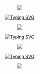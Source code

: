 <p align="center"><img src="https://64.media.tumblr.com/33aa78f0d307fe297be923cf431448c7/5714ade6b071fc1d-36/s1280x1920/2a3a7fb937650195a8bb751acf6cc01dbec12d97.gif"</p>
<p align="center"> <a href="https://git.io/typing-svg"><img src="https://readme-typing-svg.herokuapp.com?font=Montserrat&duration=4000&pause=1000&color=19A4F7&center=true&vCenter=true&width=435&lines=my+name+is+danyal;%E6%88%91%E7%9A%84%E5%90%8D%E5%AD%97%E6%98%AF%E4%B8%B9%E5%B0%BC%E5%B0%94;%E0%A4%AE%E0%A5%87%E0%A4%B0%E0%A4%BE+%E0%A4%A8%E0%A4%BE%E0%A4%AE+%E0%A4%A6%E0%A4%BE%E0%A4%A8%E0%A4%BF%E0%A4%AF%E0%A4%B2+%E0%A4%B9%E0%A5%88;me+llamo+danyal;je+m'appelle+danyal;%D8%A3%D9%86%D8%A7+%D8%A7%D8%B3%D9%85%D9%8A+%D8%AF%D8%A7%D9%86%D9%8A%D8%A7%D9%84;%E0%A6%86%E0%A6%AE%E0%A6%BE%E0%A6%B0+%E0%A6%A8%E0%A6%BE%E0%A6%AE+%E0%A6%A6%E0%A6%BE%E0%A6%A8%E0%A6%BF%E0%A6%AF%E0%A6%BC%E0%A7%87%E0%A6%B2;o+meu+nome+%C3%A9+danyal;%D0%BC%D0%B5%D0%BD%D1%8F+%D0%B7%D0%BE%D0%B2%D1%83%D1%82+%D0%B4%D0%B0%D0%BD%D0%B8%D0%B8%D0%BB;%E7%A7%81%E3%81%AE%E5%90%8D%E5%89%8D%E3%81%AF%E3%83%80%E3%83%8B%E3%82%A8%E3%83%AB%E3%81%A7%E3%81%99" alt="Typing SVG" /></a> </p>
<p align="center"><img src="https://64.media.tumblr.com/4f6fe1d82f33f11db1960362f8a20de7/f772dbb4ccc0da38-8e/s1280x1920/4c6d7aa31212155ba81557dbf593f4845b4901cd.gif"</p>
<p align="center"> <a href="https://git.io/typing-svg"><img src="https://readme-typing-svg.herokuapp.com?font=Montserrat&duration=4000&pause=1000&color=1A71F7&center=true&vCenter=true&width=435&lines=i+am+21+years+old;%E6%88%9121%E5%B2%81;%E0%A4%AE%E0%A5%88%E0%A4%82+21+%E0%A4%B8%E0%A4%BE%E0%A4%B2+%E0%A4%95%E0%A4%BE+%E0%A4%B9%E0%A5%82%E0%A4%81;tengo+21+a%C3%B1os;j'ai+21+ans;%D8%B9%D9%85%D8%B1%D9%8A+21+%D8%B3%D9%86%D8%A9;%E0%A6%86%E0%A6%AE%E0%A6%BF+%E0%A7%A8%E0%A7%A7+%E0%A6%AC%E0%A6%9B%E0%A6%B0+%E0%A6%AC%E0%A6%AF%E0%A6%BC%E0%A6%B8%E0%A7%80;tenho+21+anos;%D0%BC%D0%BD%D0%B5+21+%D0%B3%D0%BE%D0%B4;%E7%A7%81%E3%81%AF21%E6%AD%B3%E3%81%A7%E3%81%99" alt="Typing SVG" /></a> </p>
<p align="center"><img src="https://64.media.tumblr.com/33aa78f0d307fe297be923cf431448c7/5714ade6b071fc1d-36/s1280x1920/2a3a7fb937650195a8bb751acf6cc01dbec12d97.gif"</p>
<p align="center"> <a href="https://git.io/typing-svg"><img src="https://readme-typing-svg.herokuapp.com?font=Montserrat&duration=4000&pause=1000&color=1E1DF7&center=true&vCenter=true&width=435&lines=i+am+an+aspiring+software+engineer;%E6%88%91%E6%98%AF%E4%B8%80%E4%B8%AA%E6%9C%89%E6%8A%B1%E8%B4%9F%E7%9A%84%E8%BD%AF%E4%BB%B6%E5%B7%A5%E7%A8%8B%E5%B8%88;%E0%A4%AE%E0%A5%88%E0%A4%82+%E0%A4%8F%E0%A4%95+%E0%A4%AE%E0%A4%B9%E0%A4%A4%E0%A5%8D%E0%A4%B5%E0%A4%BE%E0%A4%95%E0%A4%BE%E0%A4%82%E0%A4%95%E0%A5%8D%E0%A4%B7%E0%A5%80+%E0%A4%B8%E0%A5%89%E0%A4%AB%E0%A4%BC%E0%A5%8D%E0%A4%9F%E0%A4%B5%E0%A5%87%E0%A4%AF%E0%A4%B0+%E0%A4%87%E0%A4%82%E0%A4%9C%E0%A5%80%E0%A4%A8%E0%A4%BF%E0%A4%AF%E0%A4%B0+%E0%A4%B9%E0%A5%82%E0%A4%82;soy+un+ingeniero+de+software+aspirante;je+suis+un+ing%C3%A9nieur+logiciel+aspirant;%D8%A3%D9%86%D8%A7+%D9%85%D9%87%D9%86%D8%AF%D8%B3+%D8%A8%D8%B1%D9%85%D8%AC%D9%8A%D8%A7%D8%AA+%D8%B7%D9%85%D9%88%D8%AD;%E0%A6%86%E0%A6%AE%E0%A6%BF+%E0%A6%8F%E0%A6%95%E0%A6%9C%E0%A6%A8+%E0%A6%89%E0%A6%A6%E0%A7%80%E0%A7%9F%E0%A6%AE%E0%A6%BE%E0%A6%A8+%E0%A6%B8%E0%A6%AB%E0%A6%9F%E0%A6%93%E0%A7%9F%E0%A7%8D%E0%A6%AF%E0%A6%BE%E0%A6%B0+%E0%A6%87%E0%A6%9E%E0%A7%8D%E0%A6%9C%E0%A6%BF%E0%A6%A8%E0%A6%BF%E0%A7%9F%E0%A6%BE%E0%A6%B0;sou+um+engenheiro+de+software+aspirante;%D1%8F+%D0%BD%D0%B0%D1%87%D0%B8%D0%BD%D0%B0%D1%8E%D1%89%D0%B8%D0%B9+%D0%BF%D1%80%D0%BE%D0%B3%D1%80%D0%B0%D0%BC%D0%BC%D0%B8%D1%81%D1%82;%E7%A7%81%E3%81%AF%E5%B0%86%E6%9D%A5%E3%81%AE%E3%82%BD%E3%83%95%E3%83%88%E3%82%A6%E3%82%A7%E3%82%A2%E3%82%A8%E3%83%B3%E3%82%B8%E3%83%8B%E3%82%A2%E3%81%A7%E3%81%99" alt="Typing SVG" /></a> </p>
<p align="center"><img src="https://64.media.tumblr.com/4f6fe1d82f33f11db1960362f8a20de7/f772dbb4ccc0da38-8e/s1280x1920/4c6d7aa31212155ba81557dbf593f4845b4901cd.gif"</p>
